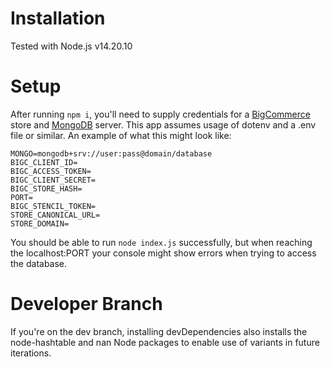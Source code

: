 # Installation

Tested with Node.js v14.20.10

# Setup

After running `npm i`, you'll need to supply credentials for a [BigCommerce](https://bigcommerce.com) store and [MongoDB](https://mongodb.com) server. This app assumes usage of dotenv and a .env file or similar. An example of what this might look like:

```
MONGO=mongodb+srv://user:pass@domain/database
BIGC_CLIENT_ID=
BIGC_ACCESS_TOKEN=
BIGC_CLIENT_SECRET=
BIGC_STORE_HASH=
PORT=
BIGC_STENCIL_TOKEN=
STORE_CANONICAL_URL=
STORE_DOMAIN=
```

You should be able to run `node index.js` successfully, but when reaching the localhost:PORT your console might show errors when trying to access the database.

# Developer Branch

If you're on the dev branch, installing devDependencies also installs the node-hashtable and nan Node packages to enable use of variants in future iterations.
